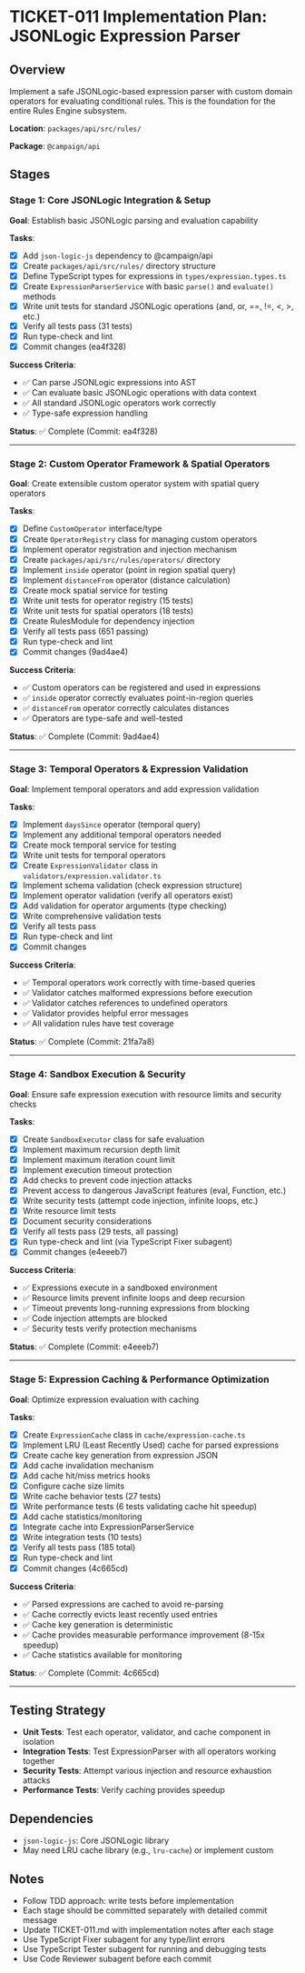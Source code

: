# TICKET-011 Implementation Plan: JSONLogic Expression Parser

## Overview

Implement a safe JSONLogic-based expression parser with custom domain operators for evaluating conditional rules. This is the foundation for the entire Rules Engine subsystem.

**Location**: `packages/api/src/rules/`

**Package**: `@campaign/api`

## Stages

### Stage 1: Core JSONLogic Integration & Setup

**Goal**: Establish basic JSONLogic parsing and evaluation capability

**Tasks**:

- [x] Add `json-logic-js` dependency to @campaign/api
- [x] Create `packages/api/src/rules/` directory structure
- [x] Define TypeScript types for expressions in `types/expression.types.ts`
- [x] Create `ExpressionParserService` with basic `parse()` and `evaluate()` methods
- [x] Write unit tests for standard JSONLogic operations (and, or, ==, !=, <, >, etc.)
- [x] Verify all tests pass (31 tests)
- [x] Run type-check and lint
- [x] Commit changes (ea4f328)

**Success Criteria**:

- ✅ Can parse JSONLogic expressions into AST
- ✅ Can evaluate basic JSONLogic operations with data context
- ✅ All standard JSONLogic operators work correctly
- ✅ Type-safe expression handling

**Status**: ✅ Complete (Commit: ea4f328)

---

### Stage 2: Custom Operator Framework & Spatial Operators

**Goal**: Create extensible custom operator system with spatial query operators

**Tasks**:

- [x] Define `CustomOperator` interface/type
- [x] Create `OperatorRegistry` class for managing custom operators
- [x] Implement operator registration and injection mechanism
- [x] Create `packages/api/src/rules/operators/` directory
- [x] Implement `inside` operator (point in region spatial query)
- [x] Implement `distanceFrom` operator (distance calculation)
- [x] Create mock spatial service for testing
- [x] Write unit tests for operator registry (15 tests)
- [x] Write unit tests for spatial operators (18 tests)
- [x] Create RulesModule for dependency injection
- [x] Verify all tests pass (651 passing)
- [x] Run type-check and lint
- [x] Commit changes (9ad4ae4)

**Success Criteria**:

- ✅ Custom operators can be registered and used in expressions
- ✅ `inside` operator correctly evaluates point-in-region queries
- ✅ `distanceFrom` operator correctly calculates distances
- ✅ Operators are type-safe and well-tested

**Status**: ✅ Complete (Commit: 9ad4ae4)

---

### Stage 3: Temporal Operators & Expression Validation

**Goal**: Implement temporal operators and add expression validation

**Tasks**:

- [x] Implement `daysSince` operator (temporal query)
- [x] Implement any additional temporal operators needed
- [x] Create mock temporal service for testing
- [x] Write unit tests for temporal operators
- [x] Create `ExpressionValidator` class in `validators/expression.validator.ts`
- [x] Implement schema validation (check expression structure)
- [x] Implement operator validation (verify all operators exist)
- [x] Add validation for operator arguments (type checking)
- [x] Write comprehensive validation tests
- [x] Verify all tests pass
- [x] Run type-check and lint
- [x] Commit changes

**Success Criteria**:

- ✅ Temporal operators work correctly with time-based queries
- ✅ Validator catches malformed expressions before execution
- ✅ Validator catches references to undefined operators
- ✅ Validator provides helpful error messages
- ✅ All validation rules have test coverage

**Status**: ✅ Complete (Commit: 21fa7a8)

---

### Stage 4: Sandbox Execution & Security

**Goal**: Ensure safe expression execution with resource limits and security checks

**Tasks**:

- [x] Create `SandboxExecutor` class for safe evaluation
- [x] Implement maximum recursion depth limit
- [x] Implement maximum iteration count limit
- [x] Implement execution timeout protection
- [x] Add checks to prevent code injection attacks
- [x] Prevent access to dangerous JavaScript features (eval, Function, etc.)
- [x] Write security tests (attempt code injection, infinite loops, etc.)
- [x] Write resource limit tests
- [x] Document security considerations
- [x] Verify all tests pass (29 tests, all passing)
- [x] Run type-check and lint (via TypeScript Fixer subagent)
- [x] Commit changes (e4eeeb7)

**Success Criteria**:

- ✅ Expressions execute in a sandboxed environment
- ✅ Resource limits prevent infinite loops and deep recursion
- ✅ Timeout prevents long-running expressions from blocking
- ✅ Code injection attempts are blocked
- ✅ Security tests verify protection mechanisms

**Status**: ✅ Complete (Commit: e4eeeb7)

---

### Stage 5: Expression Caching & Performance Optimization

**Goal**: Optimize expression evaluation with caching

**Tasks**:

- [x] Create `ExpressionCache` class in `cache/expression-cache.ts`
- [x] Implement LRU (Least Recently Used) cache for parsed expressions
- [x] Create cache key generation from expression JSON
- [x] Add cache invalidation mechanism
- [x] Add cache hit/miss metrics hooks
- [x] Configure cache size limits
- [x] Write cache behavior tests (27 tests)
- [x] Write performance tests (6 tests validating cache hit speedup)
- [x] Add cache statistics/monitoring
- [x] Integrate cache into ExpressionParserService
- [x] Write integration tests (10 tests)
- [x] Verify all tests pass (185 total)
- [x] Run type-check and lint
- [x] Commit changes (4c665cd)

**Success Criteria**:

- ✅ Parsed expressions are cached to avoid re-parsing
- ✅ Cache correctly evicts least recently used entries
- ✅ Cache key generation is deterministic
- ✅ Cache provides measurable performance improvement (8-15x speedup)
- ✅ Cache statistics available for monitoring

**Status**: ✅ Complete (Commit: 4c665cd)

---

## Testing Strategy

- **Unit Tests**: Test each operator, validator, and cache component in isolation
- **Integration Tests**: Test ExpressionParser with all operators working together
- **Security Tests**: Attempt various injection and resource exhaustion attacks
- **Performance Tests**: Verify caching provides speedup

## Dependencies

- `json-logic-js`: Core JSONLogic library
- May need LRU cache library (e.g., `lru-cache`) or implement custom

## Notes

- Follow TDD approach: write tests before implementation
- Each stage should be committed separately with detailed commit message
- Update TICKET-011.md with implementation notes after each stage
- Use TypeScript Fixer subagent for any type/lint errors
- Use TypeScript Tester subagent for running and debugging tests
- Use Code Reviewer subagent before each commit
